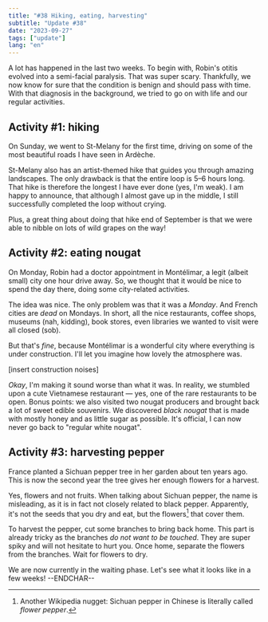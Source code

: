 ```yaml
---
title: "#38 Hiking, eating, harvesting"
subtitle: "Update #38"
date: "2023-09-27"
tags: ["update"]
lang: "en"
---
```


A lot has happened in the last two weeks. To begin with, Robin's otitis evolved into a semi-facial paralysis. That was super scary. Thankfully, we now know for sure that the condition is benign and should pass with time. With that diagnosis in the background, we tried to go on with life and our regular activities.

## Activity \#1: hiking

On Sunday, we went to St-Melany for the first time, driving on some of the most beautiful roads I have seen in Ardèche.

St-Melany also has an artist-themed hike that guides you through amazing landscapes. The only drawback is that the entire loop is 5–6 hours long. That hike is therefore the longest I have ever done (yes, I'm weak). I am happy to announce, that although I almost gave up in the middle, I still successfully completed the loop without crying.

Plus, a great thing about doing that hike end of September is that we were able to nibble on lots of wild grapes on the way!

## Activity \#2: eating nougat

On Monday, Robin had a doctor appointment in Montélimar, a legit (albeit small) city one hour drive away. So, we thought that it would be nice to spend the day there, doing some city-related activities.

The idea was nice. The only problem was that it was a _Monday_. And French cities are _dead_ on Mondays. In short, all the nice restaurants, coffee shops, museums (nah, kidding), book stores, even libraries we wanted to visit were all closed (sob).

But that's _fine_, because Montélimar is a wonderful city where everything is under construction. I'll let you imagine how lovely the atmosphere was.

[insert construction noises]

_Okay_, I'm making it sound worse than what it was. In reality, we stumbled upon a cute Vietnamese restaurant — yes, one of the rare restaurants to be open. Bonus points: we also visited two nougat producers and brought back a lot of sweet edible souvenirs. We discovered _black nougat_ that is made with mostly honey and as little sugar as possible. It's official, I can now never go back to "regular white nougat".

## Activity \#3: harvesting pepper

France planted a Sichuan pepper tree in her garden about ten years ago. This is now the second year the tree gives her enough flowers for a harvest.

Yes, flowers and not fruits. When talking about Sichuan pepper, the name is misleading, as it is in fact not closely related to black pepper. Apparently, it's not the seeds that you dry and eat, but the flowers[^1] that cover them.

To harvest the pepper, cut some branches to bring back home. This part is already tricky as the branches _do not want to be touched_. They are super spiky and will not hesitate to hurt you. Once home, separate the flowers from the branches. Wait for flowers to dry.

We are now currently in the waiting phase. Let's see what it looks like in a few weeks! --ENDCHAR--

[^1]: Another Wikipedia nugget: Sichuan pepper in Chinese is literally called _flower pepper_.
